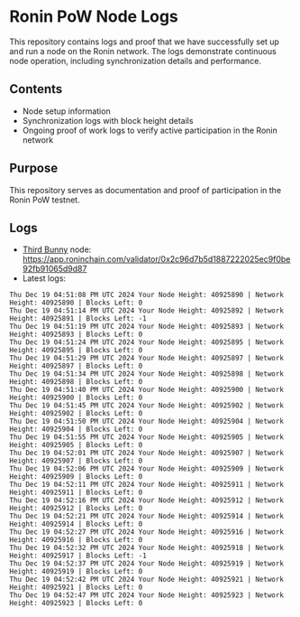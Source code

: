 # Ronin PoW Node Logs

This repository contains logs and proof that we have successfully set up and run a node on the Ronin network. The logs demonstrate continuous node operation, including synchronization details and performance.

## Contents

- Node setup information
- Synchronization logs with block height details
- Ongoing proof of work logs to verify active participation in the Ronin network

## Purpose

This repository serves as documentation and proof of participation in the Ronin PoW testnet.

## Logs

- [Third Bunny](https://thirdbunny.xyz/) node: https://app.roninchain.com/validator/0x2c96d7b5d1887222025ec9f0be92fb91065d9d87
- Latest logs:
```
Thu Dec 19 04:51:08 PM UTC 2024 Your Node Height: 40925890 | Network Height: 40925890 | Blocks Left: 0
Thu Dec 19 04:51:14 PM UTC 2024 Your Node Height: 40925892 | Network Height: 40925891 | Blocks Left: -1
Thu Dec 19 04:51:19 PM UTC 2024 Your Node Height: 40925893 | Network Height: 40925893 | Blocks Left: 0
Thu Dec 19 04:51:24 PM UTC 2024 Your Node Height: 40925895 | Network Height: 40925895 | Blocks Left: 0
Thu Dec 19 04:51:29 PM UTC 2024 Your Node Height: 40925897 | Network Height: 40925897 | Blocks Left: 0
Thu Dec 19 04:51:34 PM UTC 2024 Your Node Height: 40925898 | Network Height: 40925898 | Blocks Left: 0
Thu Dec 19 04:51:40 PM UTC 2024 Your Node Height: 40925900 | Network Height: 40925900 | Blocks Left: 0
Thu Dec 19 04:51:45 PM UTC 2024 Your Node Height: 40925902 | Network Height: 40925902 | Blocks Left: 0
Thu Dec 19 04:51:50 PM UTC 2024 Your Node Height: 40925904 | Network Height: 40925904 | Blocks Left: 0
Thu Dec 19 04:51:55 PM UTC 2024 Your Node Height: 40925905 | Network Height: 40925905 | Blocks Left: 0
Thu Dec 19 04:52:01 PM UTC 2024 Your Node Height: 40925907 | Network Height: 40925907 | Blocks Left: 0
Thu Dec 19 04:52:06 PM UTC 2024 Your Node Height: 40925909 | Network Height: 40925909 | Blocks Left: 0
Thu Dec 19 04:52:11 PM UTC 2024 Your Node Height: 40925911 | Network Height: 40925911 | Blocks Left: 0
Thu Dec 19 04:52:16 PM UTC 2024 Your Node Height: 40925912 | Network Height: 40925912 | Blocks Left: 0
Thu Dec 19 04:52:21 PM UTC 2024 Your Node Height: 40925914 | Network Height: 40925914 | Blocks Left: 0
Thu Dec 19 04:52:27 PM UTC 2024 Your Node Height: 40925916 | Network Height: 40925916 | Blocks Left: 0
Thu Dec 19 04:52:32 PM UTC 2024 Your Node Height: 40925918 | Network Height: 40925917 | Blocks Left: -1
Thu Dec 19 04:52:37 PM UTC 2024 Your Node Height: 40925919 | Network Height: 40925919 | Blocks Left: 0
Thu Dec 19 04:52:42 PM UTC 2024 Your Node Height: 40925921 | Network Height: 40925921 | Blocks Left: 0
Thu Dec 19 04:52:47 PM UTC 2024 Your Node Height: 40925923 | Network Height: 40925923 | Blocks Left: 0
```
